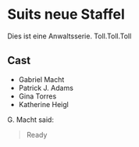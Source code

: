 # Suits neue Staffel

Dies ist eine Anwaltsserie. Toll.Toll.Toll

## Cast

* Gabriel Macht
* Patrick J. Adams
* Gina Torres
* Katherine Heigl

G. Macht said:
> Ready